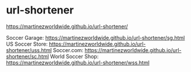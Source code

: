 # url-shortener

https://martinezworldwide.github.io/url-shortener/


Soccer Garage: https://martinezworldwide.github.io/url-shortener/sg.html
US Soccer Store: https://martinezworldwide.github.io/url-shortener/uss.html
Soccer.com: https://martinezworldwide.github.io/url-shortener/sc.html
World Soccer Shop: https://martinezworldwide.github.io/url-shortener/wss.html

